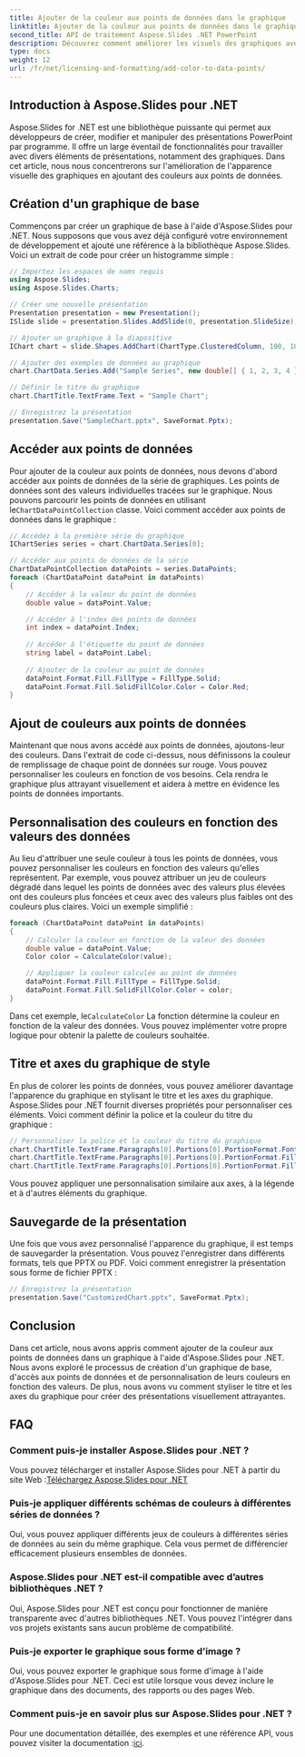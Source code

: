 ```yaml
---
title: Ajouter de la couleur aux points de données dans le graphique
linktitle: Ajouter de la couleur aux points de données dans le graphique
second_title: API de traitement Aspose.Slides .NET PowerPoint
description: Découvrez comment améliorer les visuels des graphiques avec Aspose.Slides pour .NET. Ajoutez des couleurs dynamiques aux points de données pour des présentations plus percutantes.
type: docs
weight: 12
url: /fr/net/licensing-and-formatting/add-color-to-data-points/
---
```


## Introduction à Aspose.Slides pour .NET

Aspose.Slides for .NET est une bibliothèque puissante qui permet aux développeurs de créer, modifier et manipuler des présentations PowerPoint par programme. Il offre un large éventail de fonctionnalités pour travailler avec divers éléments de présentations, notamment des graphiques. Dans cet article, nous nous concentrerons sur l'amélioration de l'apparence visuelle des graphiques en ajoutant des couleurs aux points de données.

## Création d'un graphique de base

Commençons par créer un graphique de base à l'aide d'Aspose.Slides pour .NET. Nous supposons que vous avez déjà configuré votre environnement de développement et ajouté une référence à la bibliothèque Aspose.Slides. Voici un extrait de code pour créer un histogramme simple :

```csharp
// Importez les espaces de noms requis
using Aspose.Slides;
using Aspose.Slides.Charts;

// Créer une nouvelle présentation
Presentation presentation = new Presentation();
ISlide slide = presentation.Slides.AddSlide(0, presentation.SlideSize);

// Ajouter un graphique à la diapositive
IChart chart = slide.Shapes.AddChart(ChartType.ClusteredColumn, 100, 100, 500, 400);

// Ajouter des exemples de données au graphique
chart.ChartData.Series.Add("Sample Series", new double[] { 1, 2, 3, 4 }, new string[] { "A", "B", "C", "D" });

// Définir le titre du graphique
chart.ChartTitle.TextFrame.Text = "Sample Chart";

// Enregistrez la présentation
presentation.Save("SampleChart.pptx", SaveFormat.Pptx);
```

## Accéder aux points de données

 Pour ajouter de la couleur aux points de données, nous devons d'abord accéder aux points de données de la série de graphiques. Les points de données sont des valeurs individuelles tracées sur le graphique. Nous pouvons parcourir les points de données en utilisant le`ChartDataPointCollection` classe. Voici comment accéder aux points de données dans le graphique :

```csharp
// Accédez à la première série du graphique
IChartSeries series = chart.ChartData.Series[0];

// Accéder aux points de données de la série
ChartDataPointCollection dataPoints = series.DataPoints;
foreach (ChartDataPoint dataPoint in dataPoints)
{
    // Accéder à la valeur du point de données
    double value = dataPoint.Value;

    // Accéder à l'index des points de données
    int index = dataPoint.Index;
    
    // Accéder à l'étiquette du point de données
    string label = dataPoint.Label;
    
    // Ajouter de la couleur au point de données
    dataPoint.Format.Fill.FillType = FillType.Solid;
    dataPoint.Format.Fill.SolidFillColor.Color = Color.Red;
}
```

## Ajout de couleurs aux points de données

Maintenant que nous avons accédé aux points de données, ajoutons-leur des couleurs. Dans l'extrait de code ci-dessus, nous définissons la couleur de remplissage de chaque point de données sur rouge. Vous pouvez personnaliser les couleurs en fonction de vos besoins. Cela rendra le graphique plus attrayant visuellement et aidera à mettre en évidence les points de données importants.

## Personnalisation des couleurs en fonction des valeurs des données

Au lieu d'attribuer une seule couleur à tous les points de données, vous pouvez personnaliser les couleurs en fonction des valeurs qu'elles représentent. Par exemple, vous pouvez attribuer un jeu de couleurs dégradé dans lequel les points de données avec des valeurs plus élevées ont des couleurs plus foncées et ceux avec des valeurs plus faibles ont des couleurs plus claires. Voici un exemple simplifié :

```csharp
foreach (ChartDataPoint dataPoint in dataPoints)
{
    // Calculer la couleur en fonction de la valeur des données
    double value = dataPoint.Value;
    Color color = CalculateColor(value);

    // Appliquer la couleur calculée au point de données
    dataPoint.Format.Fill.FillType = FillType.Solid;
    dataPoint.Format.Fill.SolidFillColor.Color = color;
}
```

 Dans cet exemple, le`CalculateColor` La fonction détermine la couleur en fonction de la valeur des données. Vous pouvez implémenter votre propre logique pour obtenir la palette de couleurs souhaitée.

## Titre et axes du graphique de style

En plus de colorer les points de données, vous pouvez améliorer davantage l'apparence du graphique en stylisant le titre et les axes du graphique. Aspose.Slides pour .NET fournit diverses propriétés pour personnaliser ces éléments. Voici comment définir la police et la couleur du titre du graphique :

```csharp
// Personnaliser la police et la couleur du titre du graphique
chart.ChartTitle.TextFrame.Paragraphs[0].Portions[0].PortionFormat.FontHeight = 18;
chart.ChartTitle.TextFrame.Paragraphs[0].Portions[0].PortionFormat.FillFormat.FillType = FillType.Solid;
chart.ChartTitle.TextFrame.Paragraphs[0].Portions[0].PortionFormat.FillFormat.SolidFillColor.Color = Color.Blue;
```

Vous pouvez appliquer une personnalisation similaire aux axes, à la légende et à d'autres éléments du graphique.

## Sauvegarde de la présentation

Une fois que vous avez personnalisé l'apparence du graphique, il est temps de sauvegarder la présentation. Vous pouvez l'enregistrer dans différents formats, tels que PPTX ou PDF. Voici comment enregistrer la présentation sous forme de fichier PPTX :

```csharp
// Enregistrez la présentation
presentation.Save("CustomizedChart.pptx", SaveFormat.Pptx);
```

## Conclusion

Dans cet article, nous avons appris comment ajouter de la couleur aux points de données dans un graphique à l'aide d'Aspose.Slides pour .NET. Nous avons exploré le processus de création d'un graphique de base, d'accès aux points de données et de personnalisation de leurs couleurs en fonction des valeurs. De plus, nous avons vu comment styliser le titre et les axes du graphique pour créer des présentations visuellement attrayantes.

## FAQ

### Comment puis-je installer Aspose.Slides pour .NET ?

 Vous pouvez télécharger et installer Aspose.Slides pour .NET à partir du site Web :[Téléchargez Aspose.Slides pour .NET](https://downloads.aspose.com/slides/net)

### Puis-je appliquer différents schémas de couleurs à différentes séries de données ?

Oui, vous pouvez appliquer différents jeux de couleurs à différentes séries de données au sein du même graphique. Cela vous permet de différencier efficacement plusieurs ensembles de données.

### Aspose.Slides pour .NET est-il compatible avec d’autres bibliothèques .NET ?

Oui, Aspose.Slides pour .NET est conçu pour fonctionner de manière transparente avec d'autres bibliothèques .NET. Vous pouvez l'intégrer dans vos projets existants sans aucun problème de compatibilité.

### Puis-je exporter le graphique sous forme d’image ?

Oui, vous pouvez exporter le graphique sous forme d'image à l'aide d'Aspose.Slides pour .NET. Ceci est utile lorsque vous devez inclure le graphique dans des documents, des rapports ou des pages Web.

### Comment puis-je en savoir plus sur Aspose.Slides pour .NET ?

 Pour une documentation détaillée, des exemples et une référence API, vous pouvez visiter la documentation :[ici](https://reference.aspose.com/slides/net/).
